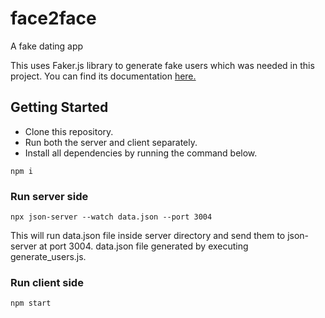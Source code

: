 # face2face
A fake dating app

This uses Faker.js library to generate fake users which was needed in this project. You can find its documentation [here.](https://www.npmjs.com/package/faker)

## Getting Started
* Clone this repository. 
* Run both the server and client separately.
* Install all dependencies by running the command below.

```
npm i
```

### Run server side
```
npx json-server --watch data.json --port 3004
```
This will run data.json file inside server directory and send them to json-server at port 3004. data.json file generated by executing generate_users.js.

### Run client side
```
npm start
```
